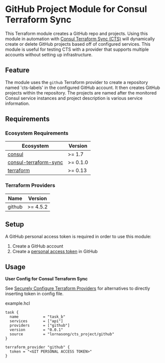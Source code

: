 # GitHub Project Module for Consul Terraform Sync

This Terraform module creates a GitHub repo and projects. Using this module in automation with [Consul Terraform Sync (CTS)](https://www.consul.io/docs/nia) will dynamically create or delete GitHub projects based off of configured services. This module is useful for testing CTS with a provider that supports multiple accounts without setting up infrastructure.

## Feature

The module uses the `github` Terraform provider to create a repository named 'cts-labels' in the configured GitHub account. It then creates GitHub projects within the repository. The projects are named after the monitored Consul service instances and project description is various service information.

## Requirements

### Ecosystem Requirements

| Ecosystem | Version |
|-----------|---------|
| [consul](https://www.consul.io/downloads) | >= 1.7 |
| [consul-terraform-sync](https://www.consul.io/docs/nia) | >= 0.1.0 |
| [terraform](https://www.terraform.io) | >= 0.13 |

### Terraform Providers

| Name | Version |
|------|---------|
| github | >= 4.5.2 |

## Setup

A GitHub personal access token is required in order to use this module:
1. Create a GitHub account
1. Create a [personal access token](https://docs.GitHub.com/en/GitHub/authenticating-to-GitHub/creating-a-personal-access-token) in GitHub

## Usage

**User Config for Consul Terraform Sync**

See [Securely Configure Terraform Providers](https://www.consul.io/docs/nia/configuration#securely-configure-terraform-providers) for alternatives to directly inserting token in config file.

example.hcl
```hcl
task {
  name           = "task_b"
  services       = ["api"]
  providers      = ["github"]
  version        = "0.0.1"
  source         = "lornasong/cts_project/github"
}

terraform_provider "github" {
  token = "<GIT PERSONAL ACCESS TOKEN>"
}
```

